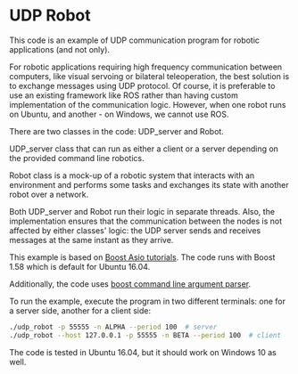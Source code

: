 # UDP Robot

This code is an example of UDP communication program for robotic applications (and not only). 

For robotic applications requiring high frequency communication between computers, like visual servoing or bilateral teleoperation, the best solution is to exchange messages using UDP protocol. Of course, it is preferable to use an existing framework like ROS rather than having custom implementation of the communication logic. However, when one robot runs on Ubuntu, and another - on Windows, we cannot use ROS.


There are two classes in the code: UDP_server and Robot.

UDP_server class that can run as either a client or a server depending on the provided command line robotics.

Robot class is a mock-up of a robotic system that interacts with an environment and performs some tasks and exchanges its state with another robot over a network. 

Both UDP_server and Robot run their logic in separate threads. Also, the implementation ensures that the communication between the nodes is not affected by either classes' logic: the UDP server sends and receives messages at the same instant as they arrive.

This example is based on [Boost Asio tutorials](
 https://www.boost.org/doc/libs/1_58_0/doc/html/boost_asio/tutorial.html). The code runs with Boost 1.58 which is default for Ubuntu 16.04. 

Additionally, the code uses [boost command line argument parser](https://theboostcpplibraries.com/boost.program_options).

To run the example, execute the program in two different terminals: one for a server side, another for a client side:

```bash 
./udp_robot -p 55555 -n ALPHA --period 100  # server
./udp_robot --host 127.0.0.1 -p 55555 -n BETA --period 100  # client
```

The code is tested in Ubuntu 16.04, but it should work on Windows 10 as well.

